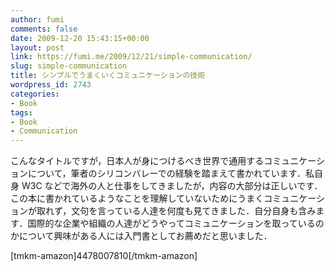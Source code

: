 ```yaml
---
author: fumi
comments: false
date: 2009-12-20 15:43:15+00:00
layout: post
link: https://fumi.me/2009/12/21/simple-communication/
slug: simple-communication
title: シンプルでうまくいくコミュニケーションの技術
wordpress_id: 2743
categories:
- Book
tags:
- Book
- Communication
---
```


こんなタイトルですが，日本人が身につけるべき世界で通用するコミュニケーションについて，筆者のシリコンバレーでの経験を踏まえて書かれています．私自身 W3C などで海外の人と仕事をしてきましたが，内容の大部分は正しいです．この本に書かれているようなことを理解していないためにうまくコミュニケーションが取れず，文句を言っている人達を何度も見てきました．自分自身も含みます．国際的な企業や組織の人達がどうやってコミュニケーションを取っているのかについて興味がある人には入門書としてお薦めだと思いました．



[tmkm-amazon]4478007810[/tmkm-amazon]
